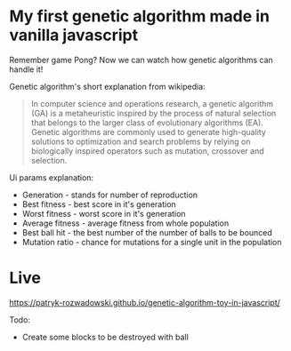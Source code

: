 # My first genetic algorithm made in vanilla javascript

Remember game Pong? Now we can watch how genetic algorithms can handle it!

Genetic algorithm's short explanation from wikipedia:

> In computer science and operations research, a genetic algorithm (GA) is a metaheuristic inspired by the process of natural selection that belongs to the larger class of evolutionary algorithms (EA). Genetic algorithms are commonly used to generate high-quality solutions to optimization and search problems by relying on biologically inspired operators such as mutation, crossover and selection.

Ui params explanation:

- Generation - stands for number of reproduction
- Best fitness - best score in it's generation
- Worst fitness - worst score in it's generation
- Average fitness - average fitness from whole population 
- Best ball hit - the best number of the number of balls to be bounced
- Mutation ratio - chance for mutations for a single unit in the population

# Live
https://patryk-rozwadowski.github.io/genetic-algorithm-toy-in-javascript/


Todo: 
- Create some blocks to be destroyed with ball
